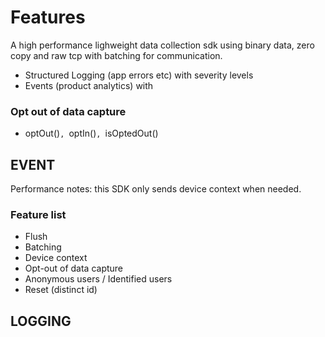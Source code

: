 # Features

A high performance lighweight data collection sdk using binary data, zero copy and raw tcp with batching for communication.

- Structured Logging (app errors etc) with severity levels
- Events (product analytics) with

### Opt out of data capture
- optOut()`, `optIn()`, `isOptedOut()

## EVENT

Performance notes: this SDK only sends device context when needed.

### Feature list
- Flush
- Batching
- Device context
- Opt-out of data capture
- Anonymous users / Identified users
- Reset (distinct id)

## LOGGING
